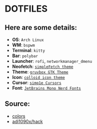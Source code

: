 # DOTFILES

## Here are some details:
- **OS**: `Arch Linux`
- **WM**: `bspwm`
- **Terminal**: `kitty`
- **Bar**: `polybar`
- **Launcher**: `rofi`, `networkmanager_dmenu`
- **Neofetch**: [`simpleFetch theme`](https://github.com/Chick2D/neofetch-themes)
- **Theme**: [`gruvbox GTK Theme`](https://www.gnome-look.org/p/1681313)
- **Icon**: [`colloid icon theme`](https://github.com/vinceliuice/Colloid-icon-theme)
- **Cursor**: [`simp1e Cursors`](https://www.gnome-look.org/p/1405210)
- **Font**: [`JetBrains Mono Nerd Fonts`](https://github.com/ryanoasis/nerd-fonts)

## Source:
- [colors](https://github.com/morhetz/gruvbox#palette)
- [adi1090x/hack](https://github.com/adi1090x/polybar-themes#hack)